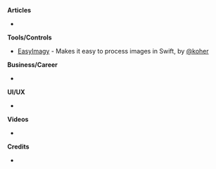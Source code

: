 **Articles**

* 

**Tools/Controls**

* [EasyImagy](https://github.com/koher/EasyImagy) - Makes it easy to process images in Swift, by [@koher](https://github.com/koher)

**Business/Career**

* 

**UI/UX**

* 

**Videos**

* 

**Credits**

* 
